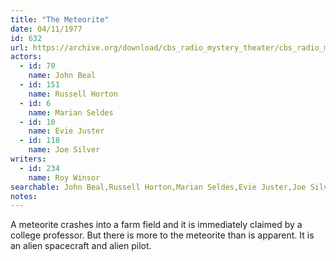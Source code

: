 ```yaml
---
title: "The Meteorite"
date: 04/11/1977
id: 632
url: https://archive.org/download/cbs_radio_mystery_theater/cbs_radio_mystery_theater-0601-0650.zip/cbs_radio_mystery_theater-0601-0650%2Fcbsrmt_0632_the_meteorite.mp3
actors:  
  - id: 70
    name: John Beal  
  - id: 151
    name: Russell Horton  
  - id: 6
    name: Marian Seldes  
  - id: 10
    name: Evie Juster  
  - id: 118
    name: Joe Silver
writers:  
  - id: 234
    name: Roy Winsor
searchable: John Beal,Russell Horton,Marian Seldes,Evie Juster,Joe Silver Roy Winsor
notes:  
---
```

A meteorite crashes into a farm field and it is immediately claimed by a college professor. But there is more to the meteorite than is apparent. It is an alien spacecraft and alien pilot.